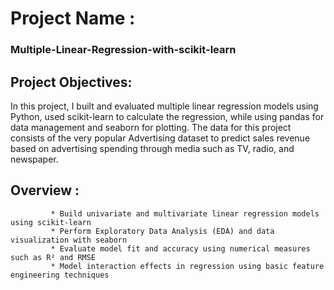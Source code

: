 # Project Name : <h3>Multiple-Linear-Regression-with-scikit-learn</h3>

## Project Objectives:
In this project, I built and evaluated multiple linear regression models using Python, used scikit-learn to calculate the regression, while using pandas for data management and seaborn for plotting. The data for this project consists of the very popular Advertising dataset to predict sales revenue based on advertising spending through media such as TV, radio, and newspaper.

## Overview :
             * Build univariate and multivariate linear regression models using scikit-learn
             * Perform Exploratory Data Analysis (EDA) and data visualization with seaborn
             * Evaluate model fit and accuracy using numerical measures such as R² and RMSE
             * Model interaction effects in regression using basic feature engineering techniques
